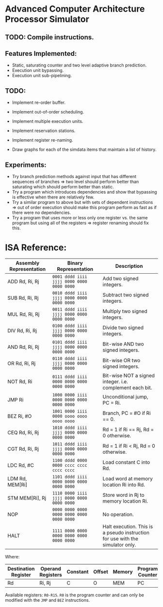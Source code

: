 # Advanced Computer Architecture Processor Simulator #

## TODO: Compile instructions. ##

## Features Implemented: ##

* Static, saturating counter and two level adaptive branch prediction.
* Execution unit bypassing.
* Execution unit sub-pipelining.

## TODO: ##

* Implement re-order buffer.
* Implement out-of-order scheduling.
* Implement multiple execution units.
* Implement reservation stations.
* Implement register re-naming.

* Draw graphs for each of the simdata items that maintain a list of history.

## Experiments: ##

* Try branch prediction methods against input that has different sequences of
  branches => two level should perform better than saturating which should
  perform better than static.
* Try a program which introduces dependencies and show that bypassing is effective
  when there are relatively few.
* Try a similar program to above but with sets of dependent instructions => out
  of order execution should make this program perform as fast as if there were
  no dependencies.
* Try a program that uses more or less only one register vs. the same program
  but using all of the registers => register renaming should fix this.

# ISA Reference: #

| Assembly Representation | Binary Representation                     | Description                                                                   |
| ----------------------- | ----------------------------------------- | ----------------------------------------------------------------------------- |
| ADD Rd, Ri, Rj          | `0001 dddd iiii jjjj 0000 0000 0000 0000` | Add two signed integers.                                                      |
| SUB Rd, Ri, Rj          | `0010 dddd iiii jjjj 0000 0000 0000 0000` | Subtract two signed integers.                                                 |
| MUL Rd, Ri, Rj          | `0011 dddd iiii jjjj 0000 0000 0000 0000` | Multiply two signed integers.                                                 |
| DIV Rd, Ri, Rj          | `0100 dddd iiii jjjj 0000 0000 0000 0000` | Divide two signed integers.                                                   |
| AND Rd, Ri, Rj          | `0101 dddd iiii jjjj 0000 0000 0000 0000` | Bit-wise AND two signed integers.                                             |
| OR  Rd, Ri, Rj          | `0110 dddd iiii jjjj 0000 0000 0000 0000` | Bit-wise OR two signed integers.                                              |
| NOT Rd, Ri              | `0111 dddd iiii 0000 0000 0000 0000 0000` | Bit-wise NOT a signed integer. i.e. complement each bit.                      |
| JMP Ri                  | `1000 0000 iiii 0000 0000 0000 0000 0000` | Unconditional jump, PC = Ri.                                                  |
| BEZ Ri, #O              | `1001 0000 iiii 0000 oooo oooo oooo oooo` | Branch, PC = #O if Ri == 0.                                                   |
| CEQ Rd, Ri, Rj          | `1010 dddd iiii jjjj 0000 0000 0000 0000` | Rd = 1 if Ri == Rj, Rd = 0 otherwise.                                         |
| CGT Rd, Ri, Rj          | `1011 dddd iiii jjjj 0000 0000 0000 0000` | Rd = 1 if Ri < Rj, Rd = 0 otherwise.                                          |
| LDC Rd, #C              | `1100 dddd 0000 0000 cccc cccc cccc cccc` | Load constant C into Rd.                                                      |
| LDM Rd, MEM[Ri]         | `1101 dddd iiii 0000 0000 0000 0000 0000` | Load word at memory location Ri into Rd.                                      |
| STM MEM[Ri], Rj         | `1110 0000 iiii jjjj 0000 0000 0000 0000` | Store word in Rj to memory location Ri.                                       |
| NOP                     | `0000 0000 0000 0000 0000 0000 0000 0000` | No operation.                                                                 |
| HALT                    | `1111 0000 0000 0000 0000 0000 0000 0000` | Halt execution. This is a pseudo instruction for use with the simulator only. |

Where:

| Destination Register | Operand Registers | Constant | Offset | Memory | Program Counter |
| -------------------- | ----------------- | -------- | ------ | ------ | --------------- |
| Rd                   | Ri, Rj            | C        | O      | MEM    | PC              |

Available registers: `R0-R15`. `R0` is the program counter and can only be modified with the `JMP` and `BEZ` instructions.
